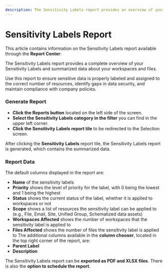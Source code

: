 ```yaml
---
description: The Sensitivity Labels report provides an overview of your sensitivity labels.
---
```


# Sensitivity Labels Report

This article contains information on the Sensitivity Labels report available through the **Report Center**:

The Sensitivity Labels report provides a complete overview of your Sensitivity Labels and summarized data about your workspaces and files.

Use this report to ensure sensitive data is properly labeled and assigned to the correct number of resources, identify gaps in data security, and maintain compliance with company policies.

### Generate Report

* **Click the Reports button** located on the left side of the screen.
* **Select the Sensitivity Labels category in the filter** you can find in the upper left corner.
* **Click the Sensitivity Labels report tile** to be redirected to the Selection screen.

After clicking the **Sensitivity Labels** report tile, the Sensitivity Labels report is generated, which contains the summarized data.

### Report Data

The default columns displayed in the report are:     &#x20;

* **Name** of the sensitivity labels
* **Priority** shows the level of priority for the label, with 0 being the lowest and 1 being the highest
* **Status** shows the current status of the label, whether it is applied to workspaces or not
* **Scope** shows a list of resources the sensitivity label can be applied to (e.g., File, Email, Site, Unified Group, Schematized data assets)
* **Workspaces Affected** shows the number of workspaces that the sensitivity label is applied to
* **Files Affected** shows the number of files the sensitivity label is applied to       The additional columns available in the **column chooser**, located in the top right corner of the report, are:     &#x20;
* **Parent Label**
* **Description**

The Sensitivity Labels report can be **exported as PDF and XLSX files**. There is also the **option to schedule the report**.

